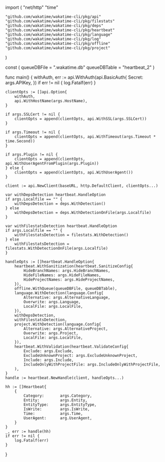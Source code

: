 import (
	"net/http"
	"time"

	"github.com/wakatime/wakatime-cli/pkg/api"
	"github.com/wakatime/wakatime-cli/pkg/filestats"
	"github.com/wakatime/wakatime-cli/pkg/deps"
	"github.com/wakatime/wakatime-cli/pkg/heartbeat"
	"github.com/wakatime/wakatime-cli/pkg/language"
	"github.com/wakatime/wakatime-cli/pkg/log"
	"github.com/wakatime/wakatime-cli/pkg/offline"
	"github.com/wakatime/wakatime-cli/pkg/project"
)

const (
	queueDBFile = ".wakatime.db"
	queueDBTable = "heartbeat_2"
)

func main() {
	withAuth, err := api.WithAuth(api.BasicAuth{
		Secret: args.APIKey,
	})
	if err != nil {
		log.Fatalf(err)
	}

	clientOpts := []api.Option{
		withAuth,
		api.WithHostName(args.HostName),
	}

	if args.SSLCert != nil {
		clientOpts = append(clientOpts, api.WithSSL(args.SSLCert))
	}

	if args.Timeout != nil {
		clientOpts = append(clientOpts, api.WithTimeout(args.Timeout * time.Second))
	}

	if args.Plugin != nil {
		clientOpts = append(clientOpts, api.WithUserAgentFromPlugin(args.Plugin))
	} else {
		clientOpts = append(clientOpts, api.WithUserAgent())
	}

	client := api.NewClient(baseURL, http.DefaultClient, clientOpts...)

	var withDepsDetection heartbeat.HandleOption
	if args.Localfile == "" {
		withDepsDetection = deps.WithDetection()
	} else
		withDepsDetection = deps.WithDetectionOnFile(args.Localfile)
	}

	var withFilestatsDetection heartbeat.HandleOption
	if args.Localfile == "" {
		withFilestatsDetection = filestats.WithDetection()
	} else
		withFilestatsDetection = filestats.WithDetectionOnFile(args.Localfile)
	}

	handleOpts := []heartbeat.HandleOption{
		heartbeat.WithSanitization(heartbeat.SanitizeConfig{
			HideBranchNames: args.HideBranchNames,
			HideFileNames: args.HideFileNames,
			HideProjectNames: args.HideProjectNames,
		}),
		offline.WithQueue(queueDBFile, queueDBTable),
		language.WithDetection(language.Config{
			Alternative: args.AlternativeLanguage,
			Overwrite: args.Language,
			LocalFile: args.LocalFile,
		}),
		withDepsDetection,
		withFilestatsDetection,
		project.WithDetection(language.Config{
			Alternative: args.AlternativeProject,
			Overwrite: args.Project,
			LocalFile: args.LocalFile,
		}),
		heartbeat.WithValidation(heartbeat.ValidateConfig{
			Exclude: args.Exclude,
			ExcludeUnknownProject: args.ExcludeUnknownProject,
			Include: args.Include,
			IncludeOnlyWithProjectFile: args.IncludeOnlyWithProjectFile,
		),
	}
	handle := heartbeat.NewHandle(client, handleOpts...)

	hh := []Heartbeat{
		{
			Category:       args.Category,
			Entity:         args.Entity,
			EntityType:     args.EntityType,
			IsWrite:        args.IsWrite,
			Time:           args.Time,
			UserAgent:      arg.UserAgent,
		}
	}
	_, err := handle(hh)
	if err != nil {
		log.Fatalf(err)
	}
}
